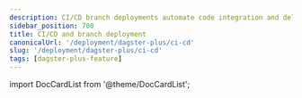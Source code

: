 ```yaml
---
description: CI/CD branch deployments automate code integration and delivery for Dagster+ projects.
sidebar_position: 700
title: CI/CD and branch deployment
canonicalUrl: '/deployment/dagster-plus/ci-cd'
slug: '/deployment/dagster-plus/ci-cd'
tags: [dagster-plus-feature]
---
```


import DocCardList from '@theme/DocCardList';

<DocCardList />
